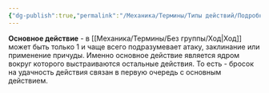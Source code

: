 ```yaml
---
{"dg-publish":true,"permalink":"/Механика/Термины/Типы действий/Подробнее о типах действий/Основное/","noteIcon":"","created":"2025-07-30T10:44:46.897+03:00","updated":"2025-07-29T23:53:00.957+03:00"}
---
```


**Основное действие** - в [[Механика/Термины/Без группы/Ход\|Ход]] может быть только 1 и чаще всего подразумевает атаку, заклинание или применение причуды. Именно основное действие является ядром вокруг которого выстраиваются остальные действия. То есть - бросок на удачность действия связан в первую очередь с основным действием.